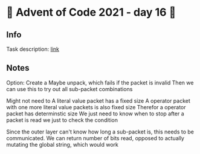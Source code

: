 # 🎄 Advent of Code 2021 - day 16 🎄

## Info

Task description: [link](https://adventofcode.com/2021/day/16)

## Notes

Option: Create a Maybe unpack, which fails if the packet is invalid
Then we can use this to try out all sub-packet combinations

Might not need to
A literal value packet has a fixed size
A operator packet with one more literal value packets is also fixed size
Therefor a operator packet has determinstic size
We just need to know when to stop
after a packet is read we just to check the condition

Since the outer layer can't know how long a sub-packet is,
this needs to be communicated. We can return number of bits read,
opposed to actually mutating the global string, which would work
